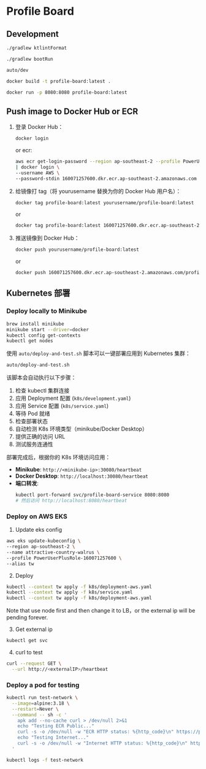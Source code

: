 # Profile Board

## Development

```bash
./gradlew ktlintFormat
```

```bash
./gradlew bootRun
```

```bash
auto/dev
```

```bash
docker build -t profile-board:latest .
```

```bash
docker run -p 8080:8080 profile-board:latest
```

## Push image to Docker Hub or ECR

1. 登录 Docker Hub：
   ```bash
   docker login
   ```
   or ecr: 
    ```bash
   aws ecr get-login-password --region ap-southeast-2 --profile PowerUserPlusRole-160071257600 \
   | docker login \
   --username AWS \
   --password-stdin 160071257600.dkr.ecr.ap-southeast-2.amazonaws.com
   ```

2. 给镜像打 tag（将 yourusername 替换为你的 Docker Hub 用户名）：
   ```bash
   docker tag profile-board:latest yourusername/profile-board:latest
   ```
   or
   ```bash
   docker tag profile-board:latest 160071257600.dkr.ecr.ap-southeast-2.amazonaws.com/profile-board:latest
   ```

3. 推送镜像到 Docker Hub：
   ```bash
   docker push yourusername/profile-board:latest
   ```
    or
   ```bash
   docker push 160071257600.dkr.ecr.ap-southeast-2.amazonaws.com/profile-board:latest
   ```

## Kubernetes 部署

### Deploy locally to Minikube

```bash
brew install minikube
minikube start --driver=docker
kubectl config get-contexts
kubectl get nodes
```

使用 `auto/deploy-and-test.sh` 脚本可以一键部署应用到 Kubernetes 集群：

```bash
auto/deploy-and-test.sh
```

该脚本会自动执行以下步骤：

1. 检查 kubectl 集群连接
2. 应用 Deployment 配置 (`k8s/development.yaml`)
3. 应用 Service 配置 (`k8s/service.yaml`)
4. 等待 Pod 就绪
5. 检查部署状态
6. 自动检测 K8s 环境类型（minikube/Docker Desktop）
7. 提供正确的访问 URL
8. 测试服务连通性

部署完成后，根据你的 K8s 环境访问应用：

- **Minikube**: `http://<minikube-ip>:30080/heartbeat`
- **Docker Desktop**: `http://localhost:30080/heartbeat`
- **端口转发**:
  ```bash
  kubectl port-forward svc/profile-board-service 8080:8080
  # 然后访问 http://localhost:8080/heartbeat
  ```

### Deploy on AWS EKS
1. Update eks config
```bash
aws eks update-kubeconfig \
--region ap-southeast-2 \
--name attractive-country-walrus \
--profile PowerUserPlusRole-160071257600 \
--alias tw
```

2. Deploy
```bash
kubectl --context tw apply -f k8s/deployment-aws.yaml
kubectl --context tw apply -f k8s/service.yaml 
kubectl --context tw apply -f k8s/deployment-aws.yaml
```
Note that use node first and then change it to LB，or the external ip will be pending forever.

3. Get external ip
```bash
kubectl get svc
```

4. curl to test
```bash
curl --request GET \
  --url http://<externalIP>/heartbeat
```

### Deploy a pod for testing

```bash
kubectl run test-network \
  --image=alpine:3.18 \
  --restart=Never \
  --command -- sh -c '
    apk add --no-cache curl > /dev/null 2>&1
    echo "Testing ECR Public..."
    curl -s -o /dev/null -w "ECR HTTP status: %{http_code}\n" https://public.ecr.aws/v2/docker/library/curl/manifests/latest
    echo "Testing Internet..."
    curl -s -o /dev/null -w "Internet HTTP status: %{http_code}\n" https://www.google.com
  '
```

```bash
kubectl logs -f test-network
```
